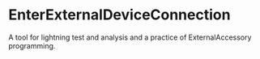# EnterExternalDeviceConnection
A tool for lightning test and analysis and a practice of ExternalAccessory programming.
